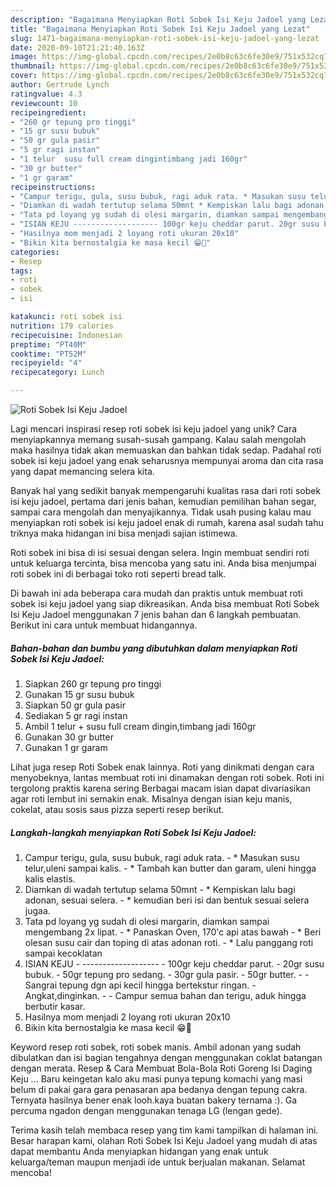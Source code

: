 ```yaml
---
description: "Bagaimana Menyiapkan Roti Sobek Isi Keju Jadoel yang Lezat"
title: "Bagaimana Menyiapkan Roti Sobek Isi Keju Jadoel yang Lezat"
slug: 1471-bagaimana-menyiapkan-roti-sobek-isi-keju-jadoel-yang-lezat
date: 2020-09-10T21:21:40.163Z
image: https://img-global.cpcdn.com/recipes/2e0b8c63c6fe30e9/751x532cq70/roti-sobek-isi-keju-jadoel-foto-resep-utama.jpg
thumbnail: https://img-global.cpcdn.com/recipes/2e0b8c63c6fe30e9/751x532cq70/roti-sobek-isi-keju-jadoel-foto-resep-utama.jpg
cover: https://img-global.cpcdn.com/recipes/2e0b8c63c6fe30e9/751x532cq70/roti-sobek-isi-keju-jadoel-foto-resep-utama.jpg
author: Gertrude Lynch
ratingvalue: 4.3
reviewcount: 10
recipeingredient:
- "260 gr tepung pro tinggi"
- "15 gr susu bubuk"
- "50 gr gula pasir"
- "5 gr ragi instan"
- "1 telur  susu full cream dingintimbang jadi 160gr"
- "30 gr butter"
- "1 gr garam"
recipeinstructions:
- "Campur terigu, gula, susu bubuk, ragi aduk rata. * Masukan susu telur,uleni sampai kalis. * Tambah kan butter dan garam, uleni hingga kalis elastis."
- "Diamkan di wadah tertutup selama 50mnt * Kempiskan lalu bagi adonan, sesuai selera. * kemudian beri isi dan bentuk sesuai selera jugaa."
- "Tata pd loyang yg sudah di olesi margarin, diamkan sampai mengembang 2x lipat. * Panaskan Oven, 170&#39;c api atas bawah * Beri olesan susu cair dan toping di atas adonan roti. * Lalu panggang roti sampai kecoklatan"
- "ISIAN KEJU ------------------- 100gr keju cheddar parut. 20gr susu bubuk. 50gr tepung pro sedang. 30gr gula pasir. 50gr butter.  Sangrai tepung dgn api kecil hingga bertekstur ringan. Angkat,dinginkan.  Campur semua bahan dan terigu, aduk hingga berbutir kasar."
- "Hasilnya mom menjadi 2 loyang roti ukuran 20x10"
- "Bikin kita bernostalgia ke masa kecil 😁🤗"
categories:
- Resep
tags:
- roti
- sobek
- isi

katakunci: roti sobek isi 
nutrition: 179 calories
recipecuisine: Indonesian
preptime: "PT40M"
cooktime: "PT52M"
recipeyield: "4"
recipecategory: Lunch

---
```



![Roti Sobek Isi Keju Jadoel](https://img-global.cpcdn.com/recipes/2e0b8c63c6fe30e9/751x532cq70/roti-sobek-isi-keju-jadoel-foto-resep-utama.jpg)

Lagi mencari inspirasi resep roti sobek isi keju jadoel yang unik? Cara menyiapkannya memang susah-susah gampang. Kalau salah mengolah maka hasilnya tidak akan memuaskan dan bahkan tidak sedap. Padahal roti sobek isi keju jadoel yang enak seharusnya mempunyai aroma dan cita rasa yang dapat memancing selera kita.

Banyak hal yang sedikit banyak mempengaruhi kualitas rasa dari roti sobek isi keju jadoel, pertama dari jenis bahan, kemudian pemilihan bahan segar, sampai cara mengolah dan menyajikannya. Tidak usah pusing kalau mau menyiapkan roti sobek isi keju jadoel enak di rumah, karena asal sudah tahu triknya maka hidangan ini bisa menjadi sajian istimewa.

Roti sobek ini bisa di isi sesuai dengan selera. Ingin membuat sendiri roti untuk keluarga tercinta, bisa mencoba yang satu ini. Anda bisa menjumpai roti sobek ini di berbagai toko roti seperti bread talk.


Di bawah ini ada beberapa cara mudah dan praktis untuk membuat roti sobek isi keju jadoel yang siap dikreasikan. Anda bisa membuat Roti Sobek Isi Keju Jadoel menggunakan 7 jenis bahan dan 6 langkah pembuatan. Berikut ini cara untuk membuat hidangannya.

<!--inarticleads1-->

##### Bahan-bahan dan bumbu yang dibutuhkan dalam menyiapkan Roti Sobek Isi Keju Jadoel:

1. Siapkan 260 gr tepung pro tinggi
1. Gunakan 15 gr susu bubuk
1. Siapkan 50 gr gula pasir
1. Sediakan 5 gr ragi instan
1. Ambil 1 telur + susu full cream dingin,timbang jadi 160gr
1. Gunakan 30 gr butter
1. Gunakan 1 gr garam


Lihat juga resep Roti Sobek enak lainnya. Roti yang dinikmati dengan cara menyobeknya, lantas membuat roti ini dinamakan dengan roti sobek. Roti ini tergolong praktis karena sering Berbagai macam isian dapat divariasikan agar roti lembut ini semakin enak. Misalnya dengan isian keju manis, cokelat, atau sosis saus pizza seperti resep berikut. 

<!--inarticleads2-->

##### Langkah-langkah menyiapkan Roti Sobek Isi Keju Jadoel:

1. Campur terigu, gula, susu bubuk, ragi aduk rata. - * Masukan susu telur,uleni sampai kalis. - * Tambah kan butter dan garam, uleni hingga kalis elastis.
1. Diamkan di wadah tertutup selama 50mnt - * Kempiskan lalu bagi adonan, sesuai selera. - * kemudian beri isi dan bentuk sesuai selera jugaa.
1. Tata pd loyang yg sudah di olesi margarin, diamkan sampai mengembang 2x lipat. - * Panaskan Oven, 170&#39;c api atas bawah - * Beri olesan susu cair dan toping di atas adonan roti. - * Lalu panggang roti sampai kecoklatan
1. ISIAN KEJU - ------------------- - 100gr keju cheddar parut. - 20gr susu bubuk. - 50gr tepung pro sedang. - 30gr gula pasir. - 50gr butter. -  - Sangrai tepung dgn api kecil hingga bertekstur ringan. - Angkat,dinginkan. -  - Campur semua bahan dan terigu, aduk hingga berbutir kasar.
1. Hasilnya mom menjadi 2 loyang roti ukuran 20x10
1. Bikin kita bernostalgia ke masa kecil 😁🤗


Keyword resep roti sobek, roti sobek manis. Ambil adonan yang sudah dibulatkan dan isi bagian tengahnya dengan menggunakan coklat batangan dengan merata. Resep &amp; Cara Membuat Bola-Bola Roti Goreng Isi Daging Keju … Baru keingetan kalo aku masi punya tepung komachi yang masi belum di pakai gara gara penasaran apa bedanya dengan tepung cakra. Ternyata hasilnya bener enak looh.kaya buatan bakery ternama :). Ga percuma ngadon dengan menggunakan tenaga LG (lengan gede). 

Terima kasih telah membaca resep yang tim kami tampilkan di halaman ini. Besar harapan kami, olahan Roti Sobek Isi Keju Jadoel yang mudah di atas dapat membantu Anda menyiapkan hidangan yang enak untuk keluarga/teman maupun menjadi ide untuk berjualan makanan. Selamat mencoba!
